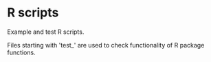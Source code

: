 # R scripts

Example and test R scripts.

Files starting with 'test_' are used to check functionality of R package functions.



